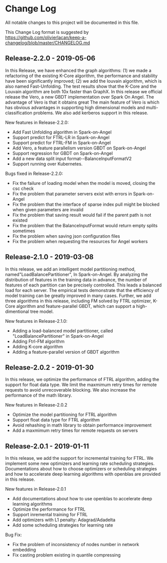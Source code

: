 # Change Log

All notable changes to this project will be documented in this file.

This Change Log format is suggested by
<https://github.com/olivierlacan/keep-a-changelog/blob/master/CHANGELOG.md>

## Release-2.2.0 - 2019-05-06

In this Release, we have enhanced the graph algorithms: (1) we made a refactoring of the existing K-Core algorithm, the performance and stability have been significantly improved; (2) we add the louvain algorithm, which is also named Fast-Unfolding. The test results show that the K-Core and the Louvain algorithm are both 10x faster than GraphX. In this release we official release the Vero, a new GBDT implementation over Spark On Angel. The advantage of Vero is that it obtains great The main feature of Vero is which has obvious advantages in supporting high dimensional models and multi-classification problems. We also add kerberos support in this release.

New features in Release-2.2.0:

- Add Fast Unfolding algorithm in Spark-on-Angel
- Support predict for FTRL-LR in Spark-on-Angel
- Support predict for FTRL-FM in Spark-on-Angel
- Add Vero, a feature parallelism version GBDT on Spark-on-Angel
- Support regression for GBDT on Spark-on-Angel
- Add a new data split input format--BalanceInputFormatV2
- Support running over Kubernetes.

Bugs fixed in Release-2.2.0:

- Fix the failure of loading model when the model is moved, closing the csc check
- Fix the problem that parameter servers exist with errors in Spark-on-Angel
- Fix the problem that the interface of sparse index pull might be blocked when given parameters are invalid
- Fix the problem that saving result would fail if the parent path is not existed
- Fix the problem that the BalanceInputFormat would return empty splits sometimes
- Fix the problem when saving json configuration files
- Fix the problem when requesting the resources for Angel workers

## Release-2.1.0 - 2019-03-08

In this release, we add an intelligent model partitioning method, named"LoadBalancePartitioner", In Spark-on-Angel. By analyzing the distribution of features in the training data in advance, the number of features of each partition can be precisely controlled. This leads a balanced load for each server. The empirical tests demonstrate that the efficiency of model training can be greatly improved in many cases. Further, we add three algorithms in this release, including FM solved by FTRL optimizer, K-Core algorithm and feature-parallel GBDT, which can support a high-dimentional tree model.

New features in Release-2.1.0:

- Adding a load-balanced model partitioner, called "LoadBalancePartitioner" in Spark-on-Angel
- Adding Ftrl-FM algorithm
- Adding K-core algorithm
- Adding a feature-parallel version of GBDT algorithm

## Release-2.0.2 - 2019-01-30

In this release, we optimize the performance of FTRL algorithm, adding the support for float data type. We limit the maxmimum retry times for remote requests to avoid unrecoverable blocking. We also increase the performance of the math library.

New features in Release-2.0.2

- Optimize the model partitioning for FTRL algorithm
- Support float data type for FTRL algorithm
- Avoid rehashing in math library to obtain performance improvement
- Add a maxmimum retry times for remote requests on servers

## Release-2.0.1 - 2019-01-11

In this release, we add the support for incremental training for FTRL. We implement some new optimizers and learning rate scheduling strategies.
Documentations about how to choose optimizers or scheduling strategies and how to accelerate deep learning algorithms with openblas are provided 
in this release.

New features in Release-2.0.1

- Add documentations about how to use openblas to accelerate deep learning algorithms
- Optimize the performance for FTRL
- Support inremental training for FTRL
- Add optimizers with L1 penalty: Adagrad/Adadelta
- Add some scheduling strategies for learning rate

Bug Fix:

- Fix the problem of inconsistency of nodes number in network embedding
- Fix casting problem existing in quantile compressing
